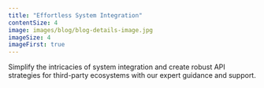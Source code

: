 ```yaml
---
title: "Effortless System Integration"
contentSize: 4
image: images/blog/blog-details-image.jpg
imageSize: 4
imageFirst: true
---
```

Simplify the intricacies of system integration and create robust API strategies for 
third-party ecosystems with our expert guidance and support.
